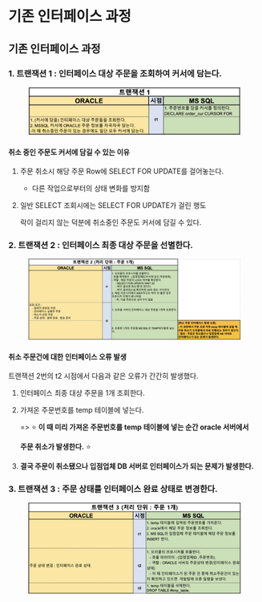# 기존 인터페이스 과정

## 기존 인터페이스 과정

### 1. 트랜잭션 1 : 인터페이스 대상 주문을 조회하여 커서에 담는다.

<figure><img src="../../../.gitbook/assets/image.png" alt=""><figcaption></figcaption></figure>

#### 취소 중인 주문도 커서에 담길 수 있는 이유

1. 주문 취소시 해당 주문 Row에 SELECT FOR UPDATE를 걸어놓는다.
   * 다른 작업으로부터의 상태 변화를 방지함
2.  일반 SELECT 조회시에는 SELECT FOR UPDATE가 걸린 행도

    락이 걸리지 않는 덕분에 취소중인 주문도 커서에 담길 수 있다.

### 2. 트랜잭션 2 : 인터페이스 최종 대상 주문을 선별한다.

<figure><img src="../../../.gitbook/assets/image (1).png" alt=""><figcaption></figcaption></figure>

#### 취소 주문건에 대한 인터페이스 오류 발생

트랜잭션 2번의 t2 시점에서 다음과 같은 오류가 간간히 발생했다.

1. 인터페이스 최종 대상 주문을 1개 조회한다.
2.  가져온 주문번호를 temp 테이블에 넣는다.

    \=> ⭐️ **이 때 미리 가져온 주문번호를 temp 테이블에 넣는 순간 oracle 서버에서**

    **주문 취소가 발생한다.** ⭐️
3. **결국 주문이 취소됐으나 입점업체 DB 서버로 인터페이스가 되는 문제가 발생한다.**

### 3. 트랜잭션 3 : 주문 상태를 인터페이스 완료 상태로 변경한다.

<figure><img src="../../../.gitbook/assets/image (3).png" alt=""><figcaption></figcaption></figure>

